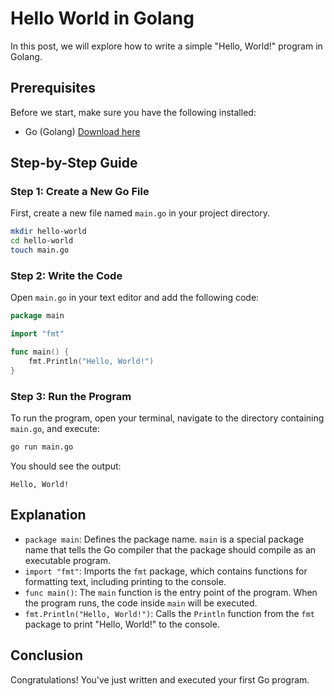 # Hello World in Golang

In this post, we will explore how to write a simple "Hello, World!" program in Golang.

## Prerequisites

Before we start, make sure you have the following installed:

- Go (Golang) [Download here](https://golang.org/dl/)

## Step-by-Step Guide

### Step 1: Create a New Go File

First, create a new file named `main.go` in your project directory.

```bash
mkdir hello-world
cd hello-world
touch main.go
```

### Step 2: Write the Code

Open `main.go` in your text editor and add the following code:

```go
package main

import "fmt"

func main() {
    fmt.Println("Hello, World!")
}
```

### Step 3: Run the Program

To run the program, open your terminal, navigate to the directory containing `main.go`, and execute:

```bash
go run main.go
```

You should see the output:

```
Hello, World!
```

## Explanation

- `package main`: Defines the package name. `main` is a special package name that tells the Go compiler that the package should compile as an executable program.
- `import "fmt"`: Imports the `fmt` package, which contains functions for formatting text, including printing to the console.
- `func main()`: The `main` function is the entry point of the program. When the program runs, the code inside `main` will be executed.
- `fmt.Println("Hello, World!")`: Calls the `Println` function from the `fmt` package to print "Hello, World!" to the console.

## Conclusion

Congratulations! You've just written and executed your first Go program.
